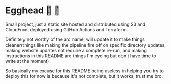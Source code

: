# Egghead :robot: :egg: 
Small project, just a static site hosted and distributed using S3 and CloudFront deployed using GitHub Actions and Terraform.

Definitely not worthy of the arc name, will update it to make things cleaner(things like making the pipeline fire off on specific directory updates, making website updates not require a complete re-run, and making instructions in this README are things I'm eyeing but don't have time to write at the moment).

So basically my excuse for this README being useless in helping you try to deploy this for now is because it's not complete, but it works, trust me bro.

